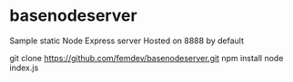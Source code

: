 # basenodeserver

Sample static Node Express server Hosted on 8888 by default

git clone https://github.com/femdev/basenodeserver.git
npm install
node index.js
